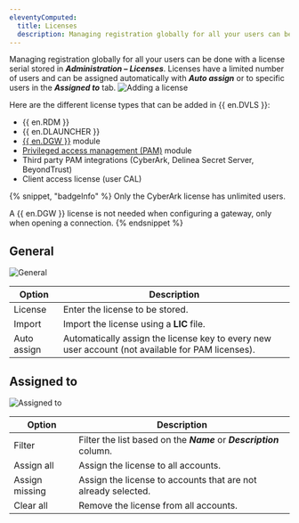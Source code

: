 ```yaml
---
eleventyComputed:
  title: Licenses
  description: Managing registration globally for all your users can be done with a license serial stored in Administration – Licenses.
---
```

Managing registration globally for all your users can be done with a license serial stored in ***Administration – Licenses***. Licenses have a limited number of users and can be assigned automatically with ***Auto assign*** or to specific users in the ***Assigned to*** tab.
![Adding a license](https://cdnweb.devolutions.net/docs/DVLS0015_2024_2.png)

Here are the different license types that can be added in {{ en.DVLS }}:
* {{ en.RDM }}
* {{ en.DLAUNCHER }}
* [{{ en.DGW }}](/dgw/overview/what-is-dgw/) module
* [Privileged access management (PAM)](/pam/overview/what-is-pam/) module
* Third party PAM integrations (CyberArk, Delinea Secret Server, BeyondTrust)
* Client access license (user CAL)

{% snippet, "badgeInfo" %}
Only the CyberArk license has unlimited users.

A {{ en.DGW }} license is not needed when configuring a gateway, only when opening a connection.
{% endsnippet %}

## General
![General](https://cdnweb.devolutions.net/docs/DVLS0016_2024_2.png)

| Option      | Description                                                                                      |
|-------------|--------------------------------------------------------------------------------------------------|
| License     | Enter the license to be stored.                                                                  |
| Import      | Import the license using a **LIC** file.                                                         |
| Auto assign | Automatically assign the license key to every new user account (not available for PAM licenses). |

## Assigned to
![Assigned to](https://cdnweb.devolutions.net/docs/DVLS0017_2024_2.png)

| Option         | Description                                                          |
|----------------|----------------------------------------------------------------------|
| Filter         | Filter the list based on the ***Name*** or ***Description*** column. |
| Assign all     | Assign the license to all accounts.                                  |
| Assign missing | Assign the license to accounts that are not already selected.        |
| Clear all      | Remove the license from all accounts.                                |
